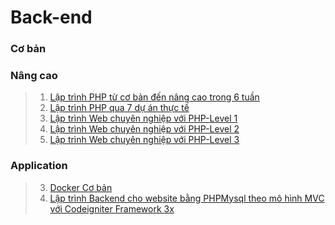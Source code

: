 # Back-end

### Cơ bản

### Nâng cao

> 1. [Lập trình PHP từ cơ bản đến nâng cao trong 6 tuần](https://drive.google.com/drive/folders/19yhAgJJtWWWBM8xyV9cO_F8cw7jdPdso?usp=sharing)
> 2. [Lập trình PHP qua 7 dự án thực tế](https://drive.google.com/drive/folders/1ckr-ayakbFRJfQJGMinK6ZPCgyz5vVMs?usp=sharing)
> 4. [Lập trình Web chuyên nghiệp với PHP-Level 1](https://drive.google.com/drive/folders/1Ob7qlkmDXXrECQhcueHb_K3npRbzG7o1?usp=sharing)
> 5. [Lập trình Web chuyên nghiệp với PHP-Level 2](https://drive.google.com/drive/folders/1hyxsmdBqrs5BDbk6vVoiurs9yLTJQ87T?usp=sharing)
> 6. [Lập trình Web chuyên nghiệp với PHP-Level 3](https://drive.google.com/drive/folders/1-u80aHmKyoa7IK25ME5pF2SOqN8_8e7E?usp=sharing)

### Application

> 3. [Docker Cơ bản](https://drive.google.com/drive/folders/1B9phBDuZ2-KUanAe3I5p9rNHR-F1ojmE?usp=sharing)
> 7. [Lập trình Backend cho website bằng PHPMysql theo mô hình MVC với Codeigniter Framework 3x](https://drive.google.com/drive/folders/1QZfJK4Xp1e3WkPNaK3cU__daBFizgSNK?usp=sharing)

